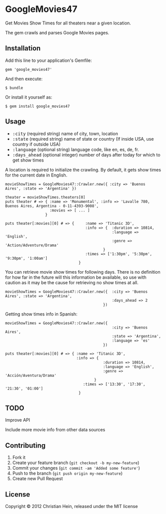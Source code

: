 # GoogleMovies47

Get Movies Show Times for all theaters near a given location.

The gem crawls and parses Google Movies pages.

## Installation

Add this line to your application's Gemfile:

    gem 'google_movies47'

And then execute:

    $ bundle

Or install it yourself as:

    $ gem install google_movies47

## Usage

* <tt>:city</tt> (required string) name of city, town, location
* <tt>:state</tt> (required string) name of state or country (If inside USA, use country if outside USA)
* <tt>:language</tt> (optional string) language code, like en, es, de, fr.
* <tt>:days\_ahead</tt> (optional integer) number of days after today for which to get show times

A location is required to initialize the crawling. By default, it gets show times for the current date in English.

    movieShowTimes = GoogleMovies47::Crawler.new({ :city => 'Buenos Aires', :state => 'Argentina' })

    theater = movieShowTimes.theaters[0]
    puts theater # => { :name => 'Monumental', :info => 'Lavalle 780, Buenos Aires, Argentina - 0-11-4393-9008',
                        :movies => [ ... ]
                      }

    puts theater[:movies][0] # => {		:name => 'Titanic 3D', 
                                       	:info => { 	:duration => 10814, 
													:language => 'English', 
													:genre => 'Action/Adventure/Drama'
												}
                                       	:times => ['1:30pm', '5:30pm', '9:30pm', '1:00am']
                                     }


You can retrieve movie show times for following days. There is no definition for how far in the future will this information be available, so use with caution as it may be the cause for retrieving no show times at all.

    movieShowTimes = GoogleMovies47::Crawler.new({ 	:city => 'Buenos Aires', :state => 'Argentina',
													:days_ahead => 2
 												})

Getting show times info in Spanish:

    movieShowTimes = GoogleMovies47::Crawler.new({ 
													:city => 'Buenos Aires',
													:state => 'Argentina',
													:language => 'es'
												})
												
	puts theater[:movies][0] # => { :name => 'Titanic 3D', 
                                    :info => {
												:duration => 10814, 
												:language => 'English', 
												:genre => 'Acción/Aventura/Drama'
											}
                                       :times => ['13:30', '17:30', '21:30', '01:00']
                                     }								

## TODO

Improve API

Include more movie info from other data sources

## Contributing

1. Fork it
2. Create your feature branch (`git checkout -b my-new-feature`)
3. Commit your changes (`git commit -am 'Added some feature'`)
4. Push to the branch (`git push origin my-new-feature`)
5. Create new Pull Request

## License

Copyright © 2012 Christian Hein, released under the MIT license
